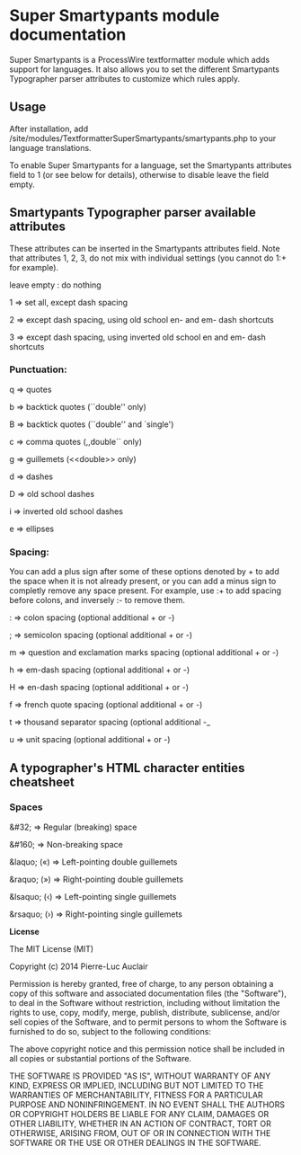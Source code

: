 # Super Smartypants module documentation
Super Smartypants is a ProcessWire textformatter module which adds support for languages. It also allows you to set the different Smartypants Typographer parser attributes to customize which rules apply.

## Usage

After installation, add /site/modules/TextformatterSuperSmartypants/smartypants.php to your language translations.

To enable Super Smartypants for a language, set the Smartypants attributes field to 1 (or see below for details), otherwise to disable leave the field empty.

## Smartypants Typographer parser available attributes 

These attributes can be inserted in the Smartypants attributes field. Note that attributes 1, 2, 3, do not mix with individual settings (you cannot do 1:+ for example).

leave empty : do nothing

1 &#8658; set all, except dash spacing

2 &#8658; except dash spacing, using old school en- and em- dash shortcuts

3 &#8658; except dash spacing, using inverted old school en and em- dash shortcuts

### Punctuation:

q &#8658; quotes

b &#8658; backtick quotes (\`\`double'' only)

B &#8658; backtick quotes (\`\`double'' and \`single')

c &#8658; comma quotes (,,double`` only)

g &#8658; guillemets (\<\<double\>\> only)

d &#8658; dashes

D &#8658; old school dashes

i &#8658; inverted old school dashes

e &#8658; ellipses

### Spacing:

You can add a plus sign after some of these options denoted by + to add the space when it is not already present, or you can add a minus sign to completly remove any space present. For example, use :+ to add spacing before colons, and inversely :- to remove them.

: &#8658; colon spacing (optional additional + or -)

; &#8658; semicolon spacing (optional additional + or -)

m &#8658; question and exclamation marks spacing (optional additional + or -)

h &#8658; em-dash spacing (optional additional + or -)

H &#8658; en-dash spacing (optional additional + or -)

f &#8658; french quote spacing (optional additional + or -)

t &#8658; thousand separator spacing (optional additional -_

u &#8658; unit spacing (optional additional + or -)

## A typographer's HTML character entities cheatsheet

### Spaces

\&#32; &#8658; Regular (breaking) space

\&#160; &#8658; Non-breaking space

\&laquo; (&laquo;) &#8658; Left-pointing double guillemets

\&raquo; (&raquo;) &#8658; Right-pointing double guillemets

\&lsaquo; (&#8249;) &#8658; Left-pointing single guillemets

\&rsaquo; (&#8250;) &#8658; Right-pointing single guillemets


**License**

The MIT License (MIT)

Copyright (c) 2014 Pierre-Luc Auclair

Permission is hereby granted, free of charge, to any person obtaining a copy
of this software and associated documentation files (the "Software"), to deal
in the Software without restriction, including without limitation the rights
to use, copy, modify, merge, publish, distribute, sublicense, and/or sell
copies of the Software, and to permit persons to whom the Software is
furnished to do so, subject to the following conditions:

The above copyright notice and this permission notice shall be included in
all copies or substantial portions of the Software.

THE SOFTWARE IS PROVIDED "AS IS", WITHOUT WARRANTY OF ANY KIND, EXPRESS OR
IMPLIED, INCLUDING BUT NOT LIMITED TO THE WARRANTIES OF MERCHANTABILITY,
FITNESS FOR A PARTICULAR PURPOSE AND NONINFRINGEMENT. IN NO EVENT SHALL THE
AUTHORS OR COPYRIGHT HOLDERS BE LIABLE FOR ANY CLAIM, DAMAGES OR OTHER
LIABILITY, WHETHER IN AN ACTION OF CONTRACT, TORT OR OTHERWISE, ARISING FROM,
OUT OF OR IN CONNECTION WITH THE SOFTWARE OR THE USE OR OTHER DEALINGS IN
THE SOFTWARE.

